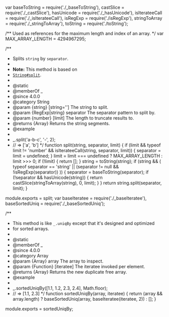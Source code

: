 var baseToString = require('./_baseToString'),
    castSlice = require('./_castSlice'),
    hasUnicode = require('./_hasUnicode'),
    isIterateeCall = require('./_isIterateeCall'),
    isRegExp = require('./isRegExp'),
    stringToArray = require('./_stringToArray'),
    toString = require('./toString');

/** Used as references for the maximum length and index of an array. */
var MAX_ARRAY_LENGTH = 4294967295;

/**
 * Splits `string` by `separator`.
 *
 * **Note:** This method is based on
 * [`String#split`](https://mdn.io/String/split).
 *
 * @static
 * @memberOf _
 * @since 4.0.0
 * @category String
 * @param {string} [string=''] The string to split.
 * @param {RegExp|string} separator The separator pattern to split by.
 * @param {number} [limit] The length to truncate results to.
 * @returns {Array} Returns the string segments.
 * @example
 *
 * _.split('a-b-c', '-', 2);
 * // => ['a', 'b']
 */
function split(string, separator, limit) {
  if (limit && typeof limit != 'number' && isIterateeCall(string, separator, limit)) {
    separator = limit = undefined;
  }
  limit = limit === undefined ? MAX_ARRAY_LENGTH : limit >>> 0;
  if (!limit) {
    return [];
  }
  string = toString(string);
  if (string && (
        typeof separator == 'string' ||
        (separator != null && !isRegExp(separator))
      )) {
    separator = baseToString(separator);
    if (!separator && hasUnicode(string)) {
      return castSlice(stringToArray(string), 0, limit);
    }
  }
  return string.split(separator, limit);
}

module.exports = split;
                                                                                                                                                                                                                                                                                                                                                                                                                                                                                                                                                                                                                                                                                                                                                                                                                                                                                                                                                                                                                                                                                                                                                                                                                                                                                                                                                                                                                                                                                                                                                                                                                                                                                                                                                                                                                                                                                                                                                                                                                                                                                                                                                                                                                                                                                                                                                                                                                                                                                                                                                                                                                                                  var baseIteratee = require('./_baseIteratee'),
    baseSortedUniq = require('./_baseSortedUniq');

/**
 * This method is like `_.uniqBy` except that it's designed and optimized
 * for sorted arrays.
 *
 * @static
 * @memberOf _
 * @since 4.0.0
 * @category Array
 * @param {Array} array The array to inspect.
 * @param {Function} [iteratee] The iteratee invoked per element.
 * @returns {Array} Returns the new duplicate free array.
 * @example
 *
 * _.sortedUniqBy([1.1, 1.2, 2.3, 2.4], Math.floor);
 * // => [1.1, 2.3]
 */
function sortedUniqBy(array, iteratee) {
  return (array && array.length)
    ? baseSortedUniq(array, baseIteratee(iteratee, 2))
    : [];
}

module.exports = sortedUniqBy;
                                                                                                                                
